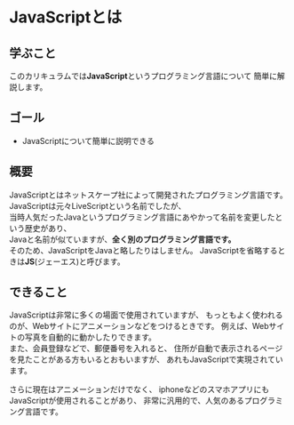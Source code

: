 # JavaScriptとは

## 学ぶこと
このカリキュラムでは**JavaScript**というプログラミング言語について
簡単に解説します。

## ゴール
- JavaScriptについて簡単に説明できる

## 概要
JavaScriptとはネットスケープ社によって開発されたプログラミング言語です。<br>
JavaScriptは元々LiveScriptという名前でしたが、<br>
当時人気だったJavaというプログラミング言語にあやかって名前を変更したという歴史があり、<br>
Javaと名前が似ていますが、**全く別のプログラミング言語です。**<br>
そのため、JavaScriptをJavaと略したりはしません。
JavaScriptを省略するときは**JS**(ジェーエス)と呼びます。

## できること
JavaScriptは非常に多くの場面で使用されていますが、
もっともよく使われるのが、Webサイトにアニメーションなどをつけるときです。
例えば、Webサイトの写真を自動的に動かしたりできます。
<br>
また、会員登録などで、郵便番号を入れると、
住所が自動で表示されるページを見たことがある方もいるとおもいますが、
あれもJavaScriptで実現されています。

さらに現在はアニメーションだけでなく、
iphoneなどのスマホアプリにもJavaScriptが使用されることがあり、
非常に汎用的で、人気のあるプログラミング言語です。


